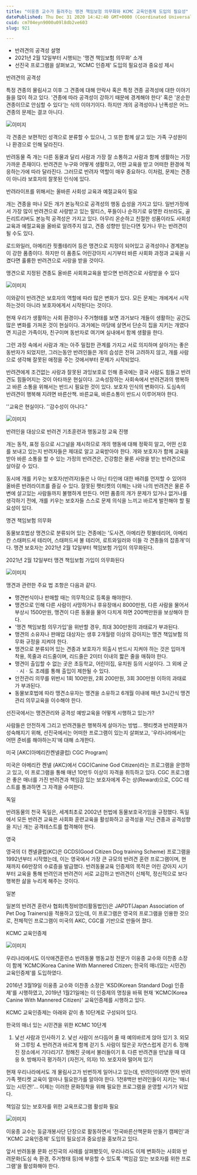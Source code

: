 ```yaml
---
title: "이웅종 교수가 들려주는 맹견 책임보험 의무화와 KCMC 교육인증제 도입의 필요성"
datePublished: Thu Dec 31 2020 14:42:40 GMT+0000 (Coordinated Universal Time)
cuid: cm704eyn9000u09l8db2ve603
slug: 921

---
```



- 반려견의 공격성 설명
- 2021년 2월 12일부터 시행되는 '맹견 책임보험 의무화' 소개
- 선진국 프로그램을 살펴보고, 'KCMC 인증제' 도입의 필요성과 중요성 제시

반려견의 공격성

특정 견종의 물림사고 이후 그 견종에 대해 안락사 혹은 특정 견종 공격성에 대한 이야기들을 많이 하고 있다. '견종에 따라 공격성이 강하기 때문에 경계해야 한다' 혹은 '온순한 견종이므로 안심할 수 있다'는 식의 이야기이다. 하지만 개의 공격성이나 난폭성은 어느 견종의 문제는 결코 아니다.

![이미지](https://cdn.hashnode.com/res/hashnode/image/upload/v1739256488890/fb084c98-3557-42a3-acc6-60db9daf3e6f.jpeg)

각 견종은 보편적인 성격으로 분류할 수 있으나, 그 또한 함께 살고 있는 가족 구성원이나 환경으로 인해 달라진다.

반려동물 즉 개는 다른 동물과 달리 사람과 가장 잘 소통하고 사람과 함께 생활하는 가장 가까운 존재이다. 반려견은 누구와 어떻게 생활하고, 어떤 교육을 받고 어떠한 환경에 적응하는가에 따라 달라진다. 그러므로 반려자 역할이 매우 중요하다. 이처럼, 문제는 견종이 아니라 보호자의 잘못된 인식에 있다.

반려라이프를 위해서는 올바른 사회성 교육과 예절교육이 필요

개는 견종을 떠나 모든 개가 본능적으로 공격성의 행동 습성을 가지고 있다. 일반가정에서 가장 많이 반려견으로 사랑받고 있는 말티스, 푸들이나 순하기로 유명한 라브라도, 골든리트리버도 본능적 공격성은 가지고 있다. 아무리 온순하고 친절한 성품이라도 사회성교육과 예절교육을 올바로 알려주지 않고, 견종 성향만 믿는다면 짖거나 무는 반려견이 될 수도 있다.

로드와일러, 아메리칸 핏풀테리어 등은 맹견으로 지정이 되어있고 공격성이나 경계본능이 강한 품종이다. 하지만 이 품종도 어린강아지 시기부터 바른 사회화 과정과 교육을 시켰다면 훌륭한 반려견으로 사랑을 받을 것이다.

맹견으로 지정된 견종도 올바른 사회화교육을 받으면 반려견으로 사랑받을 수 있다

![이미지](https://cdn.hashnode.com/res/hashnode/image/upload/v1739256491323/5718c9e6-5c1e-4bf0-934f-936c1758da16.jpeg)

이와같이 반려견은 보호자의 역할에 따라 많은 변화가 있다. 모든 문제는 개에게서 시작하는것이 아니라 보호자에게서 시작된다는 것이다.

현재 우리가 생활하는 사회 환경이나 주거형태를 보면 과거보다 개들이 생활하는 공간도 많은 변화를 가져온 것이 현실이다. 과거에는 마당에 살면서 단순히 집을 지키는 개였다면 지금은 가족이자, 친구이며 동반자로 여기며 실내에서 함께 생활을 한다.

그런 과정 속에서 사람과 개는 아주 밀접한 관계를 가지고 서로 의지하며 살아가는 좋은 동반자가 되었지만, 그러는동안 반려인들은 개의 습성은 전혀 고려하지 않고, 개를 사람으로 생각해 잘못된 애정을 주는 것에서부터 문제가 시작되었다.

반려견에게 조건없는 사랑과 잘못된 과잉보호로 인해 종국에는 결국 사람도 힘들고 반려견도 힘들어지는 것이 아타까운 현실이다. 고속성장하는 사회속에서 반려견과의 행복하고 바른 소통을 위해서는 반드시 필요한 것이 있다. 보호자 인식의 변화이다. 도심속의 반려견이 행복해 지려면 바른산책. 바른교육, 바른소통이 반드시 이루어져야 한다.

''교육은 현실이다. ''감수성이 아니다."

![이미지](https://cdn.hashnode.com/res/hashnode/image/upload/v1739256493801/f0c0dd2f-0eb9-4ea2-a96a-de691338d3f2.jpeg)

반려인을 대상으로 반려견 기초훈련과 행동교정 교육 진행

개는 동작, 표정 등으로 시그널을 제시하므로 개의 행동에 대해 정확히 알고, 어떤 신호를 보내고 있는지 반려자들은 제대로 알고 교육받아야 한다. 개와 보호자가 함께 교육을 받아 바른 소통을 할 수 있는 가정의 반려견은, 건강함은 물론 사랑을 받는 반려견으로 살아갈 수 있다.

동시에 개를 키우는 보호자(반려자)들은 나 아닌 타인에 대한 배려를 먼저할 수 있어야 올바른 반려라이프를 즐길 수 있다. 잘못된 펫티켓의 이해는 나와 나의 반려견은 물론 주변에 살고있는 사람들까지 불행하게 만든다. 어떤 품종의 개가 문제가 있거나 없거나를 생각하기 전에, 개를 키우는 보호자들 스스로 문제 의식을 느끼고 바르게 발전해야 할 필요성이 있다.

명견 책임보험 의무화

동물보호법상 맹견으로 분류되어 있는 견종에는 '도사견, 아메리칸 핏불테리어, 아메리칸 스태퍼드셔 테리어, 스태퍼드셔 불 테리어, 로트와일러와 이들 각 견종들의 잡종개'이다. 맹견 보호자는 2021년 2월 12일부터 책임보험 가입이 의무화된다.

2021년 2월 12일부터 맹견 책임보험 가입이 의무화된다

![이미지](https://cdn.hashnode.com/res/hashnode/image/upload/v1739256496648/bc264ffd-839b-4cb8-9652-82529b60ed96.jpeg)

맹견과 관련한 주요 법 조항은 다음과 같다.

- 맹견번식이나 판매할 때는 의무적으로 등록을 해야한다.
- 맹견으로 인해 다른 사람이 사망하거나 후유장애시 8000만원, 다른 사람을 물어서 부상시 1500만원, 맹견이 다른 동물을 물어 다치게 하면 200백만원을 보상해야 한다.
- '맹견 책임보험 의무가입'을 위반할 경우, 최대 300만원의 과태료가 부과된다.
- 맹견의 소유자나 판매업 대상자는 생후 2개월령 이상의 강아지는 맹견 책임보험 의무화 규정을 지켜야 한다.
- 맹견으로 분류되어 있는 견종과 보호자가 외출시 반드시 지켜야 하는 것은 입마개 착용, 목줄과 리드줄이며, 리드줄은 2미터 이내의 짧은 줄을 매줘야 한다.
- 맹견이 출입할 수 없는 곳은 초등학교, 어린이집, 유치원 등의 시설이다. 그 외에 군ㆍ시ㆍ도 조례를 통해 출입이 제한될 수 있다.
- 안전관리 의무를 위반시 1회 100만원, 2회 200만원, 3회 300만원 이하의 과태료가 부과된다.
- 동물보호법에 따라 맹견소유자는 맹견을 소유하고 6개월 이내에 매년 3시간식 맹견관리 의무교육을 이수해야 한다.

선진국에서는 맹견관리와 공격성 예방교육을 어떻게 시행하고 있는가?

사람들은 안전하게 그리고 반려견들은 행복하게 살아가는 방법... 펫티켓과 반려문화가 성숙해지기 위해, 선진국에서는 어떠한 프로그램이 있는지 살펴보고, '우리나라에서는 어떤 준비를 해야하는지'에 대해 소개한다.

미국 [AKC(아메리칸켄넬클럽) CGC Program]

미국은 아메리칸 켄넬 (AKC)에서 CGC(Canine God Citizen)라는 프로그램을 운영하고 있고, 이 프로그램을 통해 매년 10만두 이상이 자격을 취득하고 있다. CGC 프로그램은 좋은 매너를 가진 반려견과 책임감 있는 보호자에게 주는 상(Reward)으로, CGC 테스트를 통과하면 그 자격을 수여한다.

독일

반려동물의 천국 독일은, 세계최초로 2002년 헌법에 동물보호국가임을 규정했다. 독일에서 모든 반려견 교육은 사회화 훈련교육을 활성화하고 공격성을 지닌 견종과 공격성향을 지닌 개는 공격테스트를 합격해야 한다.

영국

영국의 더 켄넬클럽(KC)은 GCDS(Good Citizen Dog training Scheme) 프로그램을 1992년부터 시작했는데, 이는 영국에서 가장 큰 규모의 반려견 훈련 프로그램이며, 현재까지 66만장의 수료증을 발급했다. 반려동물교육 인증제의 목적은 어린 강아지 시기부터 교육을 통해 반려인과 반려견이 서로 교감하고 반려견이 신체적, 정신적으로 보다 행복한 삶을 누리게 해주는 것이다.

일본

일본의 반려견 훈련사 협회(특정비영리활동법인)은 JAPDT(Japan Association of Pet Dog Trainers)을 적용하고 있는데, 이 프로그램은 영국의 프로그램을 인용한 것으로, 전체적인 프로그램이 미국의 AKC, CGC를 기반으로 만들어 졌다.

KCMC 교육인증제

![이미지](https://cdn.hashnode.com/res/hashnode/image/upload/v1739256498996/3c0ecb06-4796-4f9d-b9c3-09c4b144d628.jpeg)

우리나라에서도 이삭애견훈련소 반려동물 행동교정 전문가 이웅종 교수와 이찬종 소장이 함께 'KCMC(Korea Canine With Mannered Citizen; 한국의 매너있는 시민견) 교육인증제'를 도입하였다.

2016년 3월19일 이웅종 교수와 이찬종 소장은 'KSD(Korean Standard Dog) 인증제'를 시행하였고, 2019년 1월21일에는 이 인증제의 명칭을 바꿔 현재 'KCMC(Korea Canine With Mannered Citizen)' 교육인증제를 시행하고 있다.

KCMC 교육인증제는 아래와 같이 총 10단계로 구성되어 있다.

한국의 매너 있는 시민견을 위한 KCMC 10단계

1. 낯선 사람과 인사하기 2. 낯선 사람이 쓰다듬어 줄 때 예의바르게 앉아 있기 3. 외모와 그루밍 4. 반려견과 바르게 함께 걷기 5. 사람이 많은곳 자연스럽게 걷기 6. 정해진 장소에서 기다리기7. 정해진 곳에서 불러들이기 8. 다른 반려견을 만났을 때 대응 9. 방해자극 평가하기 (자전거, 의자) 10. 보호자와 떨어져 있기

현재 우리나라에서도 개 물림사고가 빈번하게 일어나고 있는데, 반려인이라면 먼저 반려가족 펫티켓 교육이 얼마나 필요한가를 알아야 한다. 1천8백만 반려인들이 지키는 '매너있는 시민견!'... 이제는 이러한 문화정착을 위해 필요한 프로그램을 운영할 시기가 되었다.

책임감 있는 보호자를 위한 교육프로그램 활성화 필요

![이미지](https://cdn.hashnode.com/res/hashnode/image/upload/v1739256501455/12810ebb-ec93-4cd5-91ce-1d8c06c938cb.jpeg)

이웅종 교수는 둥글개봉사단 단장으로 활동하면서 '전국바른산책문화 만들기 캠페인'과 'KCMC 교육인증제' 도입의 필요성과 중요성을 홍보하고 있다.

앞서 반려동물 문화 선진국의 사례를 살펴봤듯이, 우리나라도 이제 변화하는 사회와 반려문화(도심 속 환경, 주거형태 등)에 부응할 수 있도록 '책임감 있는 보호자를 위한 프로그램'을 활성화해야 한다.